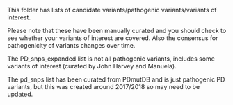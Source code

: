 This folder has lists of candidate variants/pathogenic variants/variants of interest.

Please note that these have been manually curated and you should check to see whether your variants of interest are covered. 
Also the consensus for pathogenicity of variants changes over time.

The PD_snps_expanded list is not all pathogenic variants, includes some variants of interest (curated by John Harvey and Manuela).

The pd_snps list has been curated from PDmutDB and is just pathogenic PD variants, but this was created around 2017/2018 so may need to be updated.
